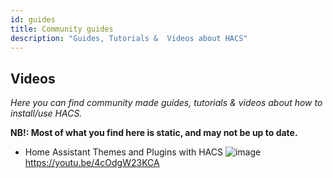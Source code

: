```yaml
---
id: guides
title: Community guides
description: "Guides, Tutorials &  Videos about HACS"
---
```


## Videos

_Here you can find community made guides, tutorials & videos about how  to install/use HACS._

**NB!: Most of what you find here is static, and may not be up to date.**

- Home Assistant Themes and Plugins with HACS ![image](/img/hacs-video1.png)   
https://youtu.be/4cOdgW23KCA
